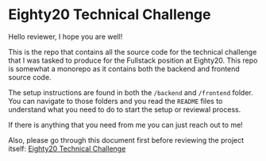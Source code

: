 # Eighty20 Technical Challenge

Hello reviewer, I hope you are well!

This is the repo that contains all the source code for the technical challenge that I was tasked to produce for the Fullstack position at Eighty20. This repo is somewhat a monorepo as it contains both the backend and frontend source code.

The setup instructions are found in both the `/backend` and `/frontend` folder. You can navigate to those folders and you read the `README` files to understand what you need to do to start the setup or reviewal process.

If there is anything that you need from me you can just reach out to me!

Also, please go through this document first before reviewing the project itself: [Eighty20 Technical Challenge](https://docs.google.com/document/d/1vSQyXSkByph2dHdPPf-uPG0PS-_3UgFaUai4y9_R3xo/edit?usp=sharing)